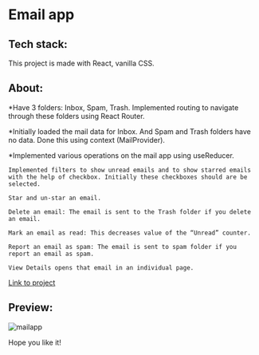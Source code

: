 # Email app

## Tech stack:

This project is made with React, vanilla CSS. 

## About:
*Have 3 folders: Inbox, Spam, Trash. Implemented routing to navigate through these folders using React Router.

*Initially loaded the mail data for Inbox. And Spam and Trash folders have no data. Done this using context (MailProvider).

*Implemented various operations on the mail app using useReducer.

    Implemented filters to show unread emails and to show starred emails with the help of checkbox. Initially these checkboxes should are be selected.

    Star and un-star an email.

    Delete an email: The email is sent to the Trash folder if you delete an email.

    Mark an email as read: This decreases value of the “Unread” counter.

    Report an email as spam: The email is sent to spam folder if you report an email as spam.

    View Details opens that email in an individual page.



[Link to project](https://scbomj.csb.app/)

## Preview:

![mailapp](https://user-images.githubusercontent.com/121616994/211199740-c0876e57-2baf-4cee-94bb-c77d67a47e72.jpg)


Hope you like it!

